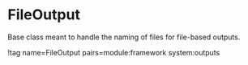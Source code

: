 # FileOutput

Base class meant to handle the naming of files for file-based outputs.

!tag name=FileOutput pairs=module:framework system:outputs
